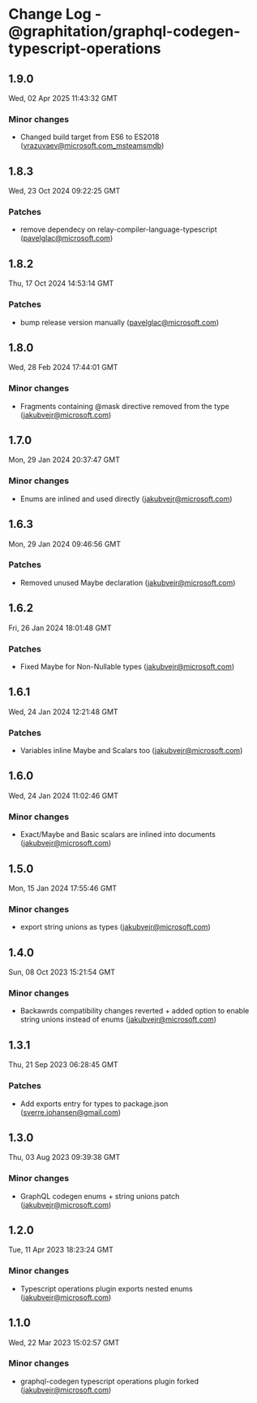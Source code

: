 # Change Log - @graphitation/graphql-codegen-typescript-operations

<!-- This log was last generated on Wed, 02 Apr 2025 11:43:32 GMT and should not be manually modified. -->

<!-- Start content -->

## 1.9.0

Wed, 02 Apr 2025 11:43:32 GMT

### Minor changes

- Changed build target from ES6 to ES2018 (vrazuvaev@microsoft.com_msteamsmdb)

## 1.8.3

Wed, 23 Oct 2024 09:22:25 GMT

### Patches

- remove dependecy on relay-compiler-language-typescript (pavelglac@microsoft.com)

## 1.8.2

Thu, 17 Oct 2024 14:53:14 GMT

### Patches

- bump release version manually (pavelglac@microsoft.com)

## 1.8.0

Wed, 28 Feb 2024 17:44:01 GMT

### Minor changes

- Fragments containing @mask directive removed from the type (jakubvejr@microsoft.com)

## 1.7.0

Mon, 29 Jan 2024 20:37:47 GMT

### Minor changes

- Enums are inlined and used directly (jakubvejr@microsoft.com)

## 1.6.3

Mon, 29 Jan 2024 09:46:56 GMT

### Patches

- Removed unused Maybe declaration (jakubvejr@microsoft.com)

## 1.6.2

Fri, 26 Jan 2024 18:01:48 GMT

### Patches

- Fixed Maybe for Non-Nullable types (jakubvejr@microsoft.com)

## 1.6.1

Wed, 24 Jan 2024 12:21:48 GMT

### Patches

- Variables inline Maybe and Scalars too (jakubvejr@microsoft.com)

## 1.6.0

Wed, 24 Jan 2024 11:02:46 GMT

### Minor changes

- Exact/Maybe and Basic scalars are inlined into documents (jakubvejr@microsoft.com)

## 1.5.0

Mon, 15 Jan 2024 17:55:46 GMT

### Minor changes

- export string unions as types (jakubvejr@microsoft.com)

## 1.4.0

Sun, 08 Oct 2023 15:21:54 GMT

### Minor changes

- Backawrds compatibility changes reverted + added option to enable string unions instead of enums (jakubvejr@microsoft.com)

## 1.3.1

Thu, 21 Sep 2023 06:28:45 GMT

### Patches

- Add exports entry for types to package.json (sverre.johansen@gmail.com)

## 1.3.0

Thu, 03 Aug 2023 09:39:38 GMT

### Minor changes

- GraphQL codegen enums + string unions patch (jakubvejr@microsoft.com)

## 1.2.0

Tue, 11 Apr 2023 18:23:24 GMT

### Minor changes

- Typescript operations plugin exports nested enums (jakubvejr@microsoft.com)

## 1.1.0

Wed, 22 Mar 2023 15:02:57 GMT

### Minor changes

- graphql-codegen typescript operations plugin forked (jakubvejr@microsoft.com)
